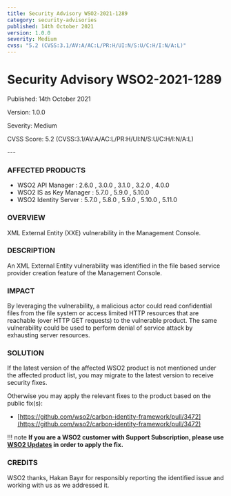```yaml
---
title: Security Advisory WSO2-2021-1289
category: security-advisories
published: 14th October 2021
version: 1.0.0
severity: Medium
cvss: "5.2 (CVSS:3.1/AV:A/AC:L/PR:H/UI:N/S:U/C:H/I:N/A:L)"
---
```


# Security Advisory WSO2-2021-1289

<p class="doc-info">Published: 14th October 2021</p>
<p class="doc-info">Version: 1.0.0</p>
<p class="doc-info">Severity: Medium</p>
<p class="doc-info">CVSS Score: 5.2 (CVSS:3.1/AV:A/AC:L/PR:H/UI:N/S:U/C:H/I:N/A:L)</p>
---

### AFFECTED PRODUCTS
* WSO2 API Manager : 2.6.0 , 3.0.0 , 3.1.0 , 3.2.0 , 4.0.0
* WSO2 IS as Key Manager : 5.7.0 , 5.9.0 , 5.10.0
* WSO2 Identity Server : 5.7.0 , 5.8.0 , 5.9.0 , 5.10.0 , 5.11.0


### OVERVIEW
XML External Entity (XXE) vulnerability in the Management Console.


### DESCRIPTION
An XML External Entity vulnerability was identified in the file based service provider creation feature of the Management Console.


### IMPACT
By leveraging the vulnerability, a malicious actor could read confidential files from the file system or access limited HTTP resources that are reachable (over HTTP GET requests) to the vulnerable product. The same vulnerability could be used to perform denial of service attack by exhausting server resources.


### SOLUTION
If the latest version of the affected WSO2 product is not mentioned under the affected product list, you may migrate to the latest version to receive security fixes.

Otherwise you may apply the relevant fixes to the product based on the public fix(s):

* [https://github.com/wso2/carbon-identity-framework/pull/3472](https://github.com/wso2/carbon-identity-framework/pull/3472)


!!! note
    **If you are a WSO2 customer with Support Subscription, please use [WSO2 Updates](https://wso2.com/updates/) in order to apply the fix.**


### CREDITS
WSO2 thanks, Hakan Bayır for responsibly reporting the identified issue and working with us as we addressed it.
